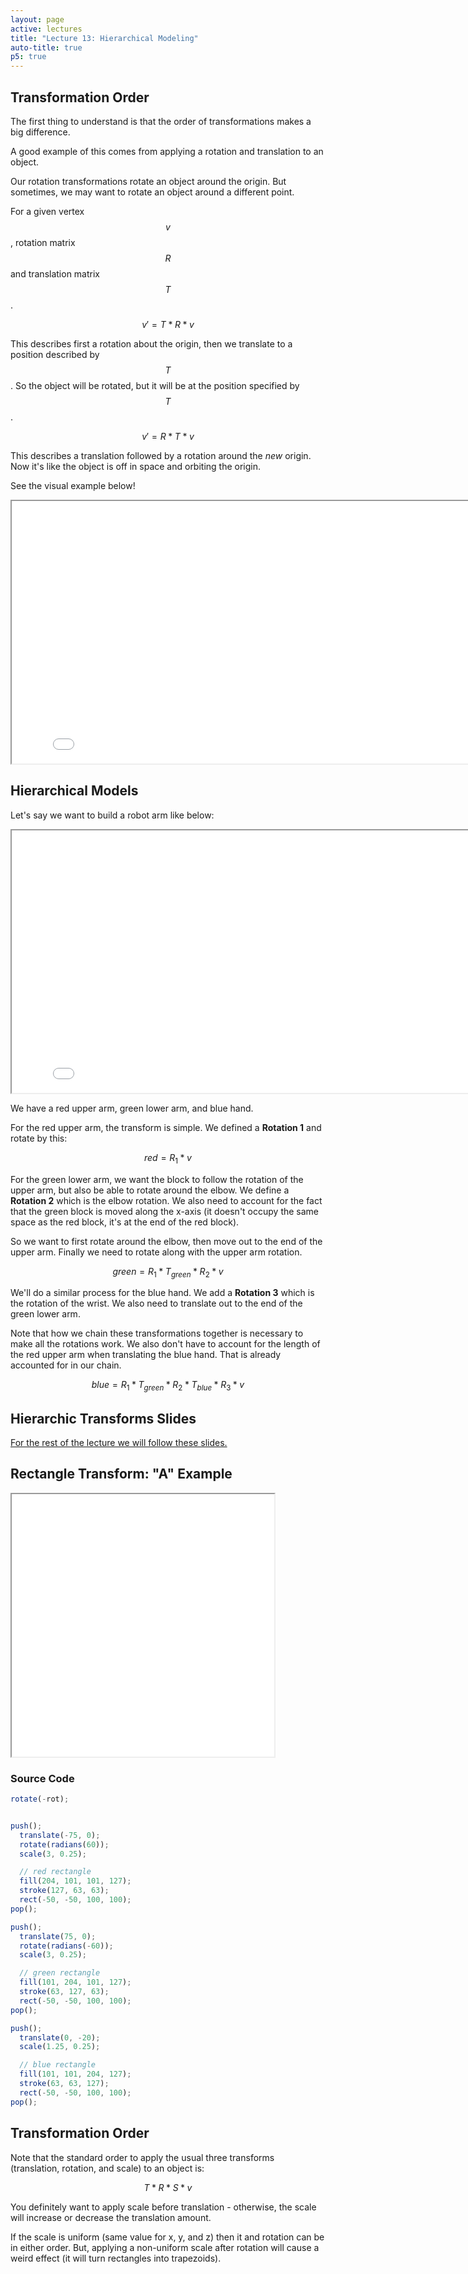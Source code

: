 ```yaml
---
layout: page
active: lectures
title: "Lecture 13: Hierarchical Modeling"
auto-title: true
p5: true
---
```



## Transformation Order

The first thing to understand is that the order of transformations makes a big difference.

A good example of this comes from applying a rotation and translation to an object.

Our rotation transformations rotate an object around the origin.
But sometimes, we may want to rotate an object around a different point.

For a given vertex $$ v $$, rotation matrix $$ R $$ and translation matrix $$ T $$.

$$ v\prime = T * R * v $$

This describes first a rotation about the origin, then we translate to a position described by $$ T $$.
So the object will be rotated, but it will be at the position specified by $$ T $$.

$$ v\prime = R * T * v $$

This describes a translation followed by a rotation around the *new* origin.
Now it's like the object is off in space and orbiting the origin.

See the visual example below!

<div id="example1">
  <iframe id="exampleFrame1" src="13-example-xform-order.html" width="820px" height="420px"></iframe>
</div>



## Hierarchical Models

Let's say we want to build a robot arm like below:

<div id="example2">
  <iframe id="exampleFrame2" src="13-example-arm.html" width="820px" height="420px"></iframe>
</div>

We have a red upper arm, green lower arm, and blue hand.

For the red upper arm, the transform is simple.
We defined a **Rotation 1** and rotate by this:

$$ red = R_1 * v $$

For the green lower arm, we want the block to follow the rotation of the upper arm, but also be able to rotate around the elbow.
We define a **Rotation 2** which is the elbow rotation.
We also need to account for the fact that the green block is moved along the x-axis
(it doesn't occupy the same space as the red block, it's at the end of the red block).

So we want to first rotate around the elbow, then move out to the end of the upper arm.
Finally we need to rotate along with the upper arm rotation.

$$ green = R_1 * T_{green} * R_2 * v $$

We'll do a similar process for the blue hand.
We add a **Rotation 3** which is the rotation of the wrist.
We also need to translate out to the end of the green lower arm.

Note that how we chain these transformations together is necessary to make all the rotations work.
We also don't have to account for the length of the red upper arm when translating the blue hand.
That is already accounted for in our chain.

$$ blue = R_1 * T_{green} * R_2 * T_{blue} * R_3 * v $$



## Hierarchic Transforms Slides

[For the rest of the lecture we will follow these slides.](https://docs.google.com/presentation/d/1-UWKLmk1xsU49JKv2JGv8UsIVJCHnpaLhkLa-ejYIU0/edit?usp=sharing)



## Rectangle Transform: "A" Example

<div id="example3">
  <iframe id="exampleFrame3" src="13-example-a.html" width="420px" height="420px"></iframe>
</div>


### Source Code

```javascript
rotate(-rot);


push();
  translate(-75, 0);
  rotate(radians(60));
  scale(3, 0.25);

  // red rectangle
  fill(204, 101, 101, 127);
  stroke(127, 63, 63);
  rect(-50, -50, 100, 100);
pop();

push();
  translate(75, 0);
  rotate(radians(-60));
  scale(3, 0.25);

  // green rectangle
  fill(101, 204, 101, 127);
  stroke(63, 127, 63);
  rect(-50, -50, 100, 100);
pop();

push();
  translate(0, -20);
  scale(1.25, 0.25);

  // blue rectangle
  fill(101, 101, 204, 127);
  stroke(63, 63, 127);
  rect(-50, -50, 100, 100);
pop();
```


## Transformation Order

Note that the standard order to apply the usual three transforms (translation, rotation, and scale) to an object is:


$$ T * R * S * v $$

You definitely want to apply scale before translation - otherwise, the scale will increase or decrease the translation amount.

If the scale is uniform (same value for x, y, and z) then it and rotation can be in either order.
But, applying a non-uniform scale after rotation will cause a weird effect (it will turn rectangles into trapezoids).
